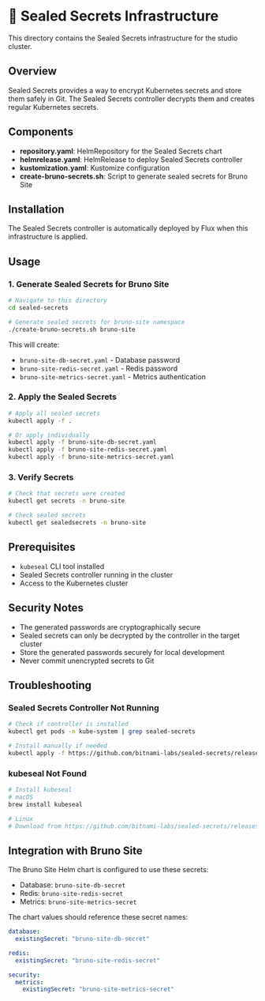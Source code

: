 # 🔐 Sealed Secrets Infrastructure

This directory contains the Sealed Secrets infrastructure for the studio cluster.

## Overview

Sealed Secrets provides a way to encrypt Kubernetes secrets and store them safely in Git. The Sealed Secrets controller decrypts them and creates regular Kubernetes secrets.

## Components

- **repository.yaml**: HelmRepository for the Sealed Secrets chart
- **helmrelease.yaml**: HelmRelease to deploy Sealed Secrets controller
- **kustomization.yaml**: Kustomize configuration
- **create-bruno-secrets.sh**: Script to generate sealed secrets for Bruno Site

## Installation

The Sealed Secrets controller is automatically deployed by Flux when this infrastructure is applied.

## Usage

### 1. Generate Sealed Secrets for Bruno Site

```bash
# Navigate to this directory
cd sealed-secrets

# Generate sealed secrets for bruno-site namespace
./create-bruno-secrets.sh bruno-site
```

This will create:
- `bruno-site-db-secret.yaml` - Database password
- `bruno-site-redis-secret.yaml` - Redis password  
- `bruno-site-metrics-secret.yaml` - Metrics authentication

### 2. Apply the Sealed Secrets

```bash
# Apply all sealed secrets
kubectl apply -f .

# Or apply individually
kubectl apply -f bruno-site-db-secret.yaml
kubectl apply -f bruno-site-redis-secret.yaml
kubectl apply -f bruno-site-metrics-secret.yaml
```

### 3. Verify Secrets

```bash
# Check that secrets were created
kubectl get secrets -n bruno-site

# Check sealed secrets
kubectl get sealedsecrets -n bruno-site
```

## Prerequisites

- `kubeseal` CLI tool installed
- Sealed Secrets controller running in the cluster
- Access to the Kubernetes cluster

## Security Notes

- The generated passwords are cryptographically secure
- Sealed secrets can only be decrypted by the controller in the target cluster
- Store the generated passwords securely for local development
- Never commit unencrypted secrets to Git

## Troubleshooting

### Sealed Secrets Controller Not Running

```bash
# Check if controller is installed
kubectl get pods -n kube-system | grep sealed-secrets

# Install manually if needed
kubectl apply -f https://github.com/bitnami-labs/sealed-secrets/releases/download/v0.24.0/controller.yaml
```

### kubeseal Not Found

```bash
# Install kubeseal
# macOS
brew install kubeseal

# Linux
# Download from https://github.com/bitnami-labs/sealed-secrets/releases
```

## Integration with Bruno Site

The Bruno Site Helm chart is configured to use these secrets:

- Database: `bruno-site-db-secret`
- Redis: `bruno-site-redis-secret`  
- Metrics: `bruno-site-metrics-secret`

The chart values should reference these secret names:

```yaml
database:
  existingSecret: "bruno-site-db-secret"

redis:
  existingSecret: "bruno-site-redis-secret"

security:
  metrics:
    existingSecret: "bruno-site-metrics-secret"
```
